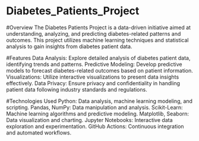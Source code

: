 # Diabetes_Patients_Project

#Overview
The Diabetes Patients Project is a data-driven initiative aimed at understanding, analyzing, and predicting diabetes-related patterns and outcomes. This project utilizes machine learning techniques and statistical analysis to gain insights from diabetes patient data.

#Features
Data Analysis: Explore detailed analysis of diabetes patient data, identifying trends and patterns.
Predictive Modeling: Develop predictive models to forecast diabetes-related outcomes based on patient information.
Visualizations: Utilize interactive visualizations to present data insights effectively.
Data Privacy: Ensure privacy and confidentiality in handling patient data following industry standards and regulations.

#Technologies Used
Python: Data analysis, machine learning modeling, and scripting.
Pandas, NumPy: Data manipulation and analysis.
Scikit-Learn: Machine learning algorithms and predictive modeling.
Matplotlib, Seaborn: Data visualization and charting.
Jupyter Notebooks: Interactive data exploration and experimentation.
GitHub Actions: Continuous integration and automated workflows.

